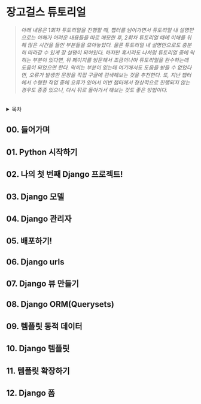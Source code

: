 # 장고걸스 튜토리얼

> _아래 내용은 1회차 튜토리얼을 진행할 때, 챕터를 넘어가면서 튜토리얼 내 설명만으로는 이해가 어려운 내용들을 따로 메모한 후, 2회차 튜토리얼  때에 이해를 위해 많은 시간을 들인 부분들을 모아놓았다. 물론 튜토리얼 내 설명만으로도 충분히 따라갈 수 있게 잘 설명이 되어있다. 하지만 혹시라도 나처럼 튜토리얼 중에 막히는 부분이 있다면, 위 페이지를 방문해서 조금이나마 튜토리얼을 완수하는데 도움이 되었으면 한다. 막히는 부분이 있는데 여기에서도 도움을 받을 수 없었다면, 오류가 발생한 문장을 직접 구글에 검색해보는 것을 추천한다. 또, 지난 챕터에서 수행한 작업 중에 오류가 있어서 이번 챕터에서 정상적으로 진행되지 않는 경우도 종종 있으니, 다시 뒤로 돌아가서 해보는 것도 좋은 방법이다._

<br>

<details><summary>목차</summary>

[00. 들어가며](#들어가며)<br>
[01. Python 시작하기](#Python-시작하기)<br>
[02. 나의 첫 번째 Django 프로젝트!](#나의-첫-번째-Django-프로젝트!)<br>
[03. Django 모델](#Django-모델)<br>
[04. Django 관리자](#Django-관리자)<br>
[05. 배포하기!](#배포하기!)<br>
[06. Django urls](#Django-urls)<br>
[07. Django 뷰 만들기](#Django-뷰-만들기)<br>
[08. Django ORM(Querysets)](#Django-ORM(Querysets))<br>
[09. 템플릿 동적 데이터](#템플릿-동적-데이터)<br>
[10. Django 템플릿](#Django-템플릿)<br>
[11. 템플릿 확장하기](#템플릿-확장하기)<br>
[12. Django 폼](#Django-폼)<br>

</details>


## 00. 들어가며
## 01. Python 시작하기
## 02. 나의 첫 번째 Django 프로젝트!
## 03. Django 모델
## 04. Django 관리자
## 05. 배포하기!
## 06. Django urls
## 07. Django 뷰 만들기
## 08. Django ORM(Querysets)
## 09. 템플릿 동적 데이터
## 10. Django 템플릿
## 11. 템플릿 확장하기
## 12. Django 폼
